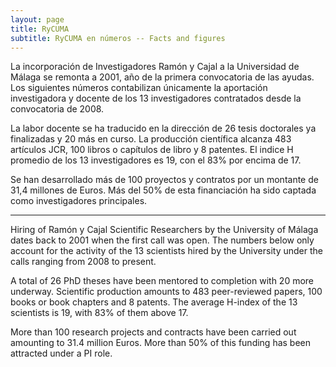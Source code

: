 ```yaml
---
layout: page
title: RyCUMA
subtitle: RyCUMA en números -- Facts and figures
---
```

La incorporación de Investigadores Ramón y Cajal a la Universidad de Málaga se remonta a 2001, año de la primera convocatoria de las ayudas. Los siguientes números contabilizan únicamente la aportación investigadora y docente de los 13 investigadores contratados desde la convocatoria de 2008.
  
La labor docente se ha traducido en la dirección de 26 tesis doctorales ya finalizadas y 20 más en curso. La producción científica alcanza 483 artículos JCR, 100 libros o capítulos de libro y 8 patentes. El indice H promedio de los 13 investigadores es 19, con el 83% por encima de 17.  
  
Se han desarrollado más de 100 proyectos y contratos por un montante de 31,4 millones de Euros. Más del 50% de esta financiación ha sido captada como investigadores principales.  
______  
  
Hiring of Ramón y Cajal Scientific Researchers by the University of Málaga dates back to 2001 when the first call was open. The numbers below only account for the activity of the 13 scientists hired by the University under the calls ranging from 2008 to present.
  
A total of 26 PhD theses have been mentored to completion with 20 more underway. Scientific production amounts to 483 peer-reviewed papers, 100 books or book chapters and 8 patents. The average H-index of the 13 scientists is 19, with 83% of them above 17.
  
More than 100 research projects and contracts have been carried out amounting to 31.4 million Euros. More than 50% of this funding has been attracted under a PI role.


